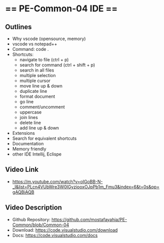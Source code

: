 # == PE-Common-04 IDE ==
## Outlines
- Why vscode (opensource, memory)
- vscode vs notepad++
- Command: code .
- Shortcuts:
  - navigate to file (ctrl + p)
  - search for command (ctrl + shift + p)
  - search in all files
  - multiple selection
  - multiple cursor
  - move line up & down
  - duplicate line
  - format document
  - go line
  - comment/uncomment
  - uppercase
  - join lines
  - delete line
  - add line up & down
- Extensions
- Search for equivalent shortcuts
- Documentation
- Memory friendly
- other IDE Intellij, Eclispe

## Video Link
- https://m.youtube.com/watch?v=oIGoBB-N-_I&list=PLcn4VUbWre3W0IGyziooxOJpPb1m_Fmu3&index=6&t=0s&pp=gAQBiAQB

## Video Description
- Github Repository: https://github.com/mostafayahia/PE-Common/blob/Common-04
- Download: https://code.visualstudio.com/download
- Docs: https://code.visualstudio.com/docs
